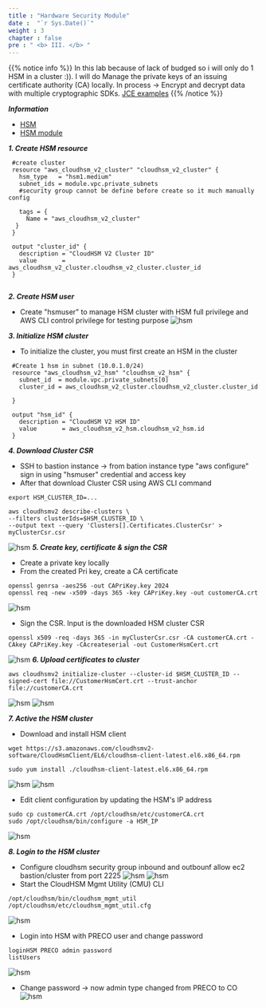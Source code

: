 ```yaml
---
title : "Hardware Security Module"
date :  "`r Sys.Date()`" 
weight : 3 
chapter : false
pre : " <b> III. </b> "
---
```

{{% notice info %}}
In this lab because of lack of budged so i will only do 1 HSM in a cluster :)).
I will do Manage the private keys of an issuing certificate authority (CA) locally.
In process -> Encrypt and decrypt data with multiple cryptographic SDKs.
[JCE examples](https://github.com/aws-samples/aws-cloudhsm-jce-examples/)
{{% /notice %}}

***Information***

- [HSM](https://docs.aws.amazon.com/cloudhsm/latest/userguide/introduction.html)
- [HSM module](https://registry.terraform.io/providers/hashicorp/aws/latest/docs/resources/cloudhsm_v2_cluster)

***1. Create HSM resource***
```
 #create cluster
 resource "aws_cloudhsm_v2_cluster" "cloudhsm_v2_cluster" {
   hsm_type   = "hsm1.medium"
   subnet_ids = module.vpc.private_subnets
   #security group cannot be define before create so it much manually config

   tags = {
     Name = "aws_cloudhsm_v2_cluster"
  }
 }

 output "cluster_id" {
   description = "CloudHSM V2 Cluster ID"
   value       = aws_cloudhsm_v2_cluster.cloudhsm_v2_cluster.cluster_id
 }


```

***2. Create HSM user***
- Create "hsmuser" to manage HSM cluster with HSM full privilege and AWS CLI control privilege for testing purpose
![hsm](/FCJ2024/images/CloudHSM/hsmuser.png)

***3. Initialize HSM cluster***
- To initialize the cluster, you must first create an HSM in the cluster
```
 #Create 1 hsm in subnet (10.0.1.0/24)
 resource "aws_cloudhsm_v2_hsm" "cloudhsm_v2_hsm" {
   subnet_id  = module.vpc.private_subnets[0]
   cluster_id = aws_cloudhsm_v2_cluster.cloudhsm_v2_cluster.cluster_id

 }
 
 output "hsm_id" {
   description = "CloudHSM V2 HSM ID"
   value       = aws_cloudhsm_v2_hsm.cloudhsm_v2_hsm.id
 }
 ```
***4. Download Cluster CSR***
- SSH to bastion instance -> from bation instance type "aws configure" sign in using "hsmuser" credential and access key
- After that download Cluster CSR using AWS CLI command
```
export HSM_CLUSTER_ID=...

aws cloudhsmv2 describe-clusters \
--filters clusterIds=$HSM_CLUSTER_ID \
--output text --query 'Clusters[].Certificates.ClusterCsr' > myClusterCsr.csr
```
![hsm](/FCJ2024/images/CloudHSM/1.png)
***5. Create key, certificate & sign the CSR***
- Create a private key locally
- From the created Pri key, create a CA certificate
```
openssl genrsa -aes256 -out CAPriKey.key 2024 
openssl req -new -x509 -days 365 -key CAPriKey.key -out customerCA.crt
```
![hsm](/FCJ2024/images/CloudHSM/2.png)
- Sign the CSR. Input is the downloaded HSM cluster CSR
```
openssl x509 -req -days 365 -in myClusterCsr.csr -CA customerCA.crt -CAkey CAPriKey.key -CAcreateserial -out CustomerHsmCert.crt 
```
![hsm](/FCJ2024/images/CloudHSM/4.png)
***6. Upload certificates to cluster***
```
aws cloudhsmv2 initialize-cluster --cluster-id $HSM_CLUSTER_ID --signed-cert file://CustomerHsmCert.crt --trust-anchor file://customerCA.crt
```
![hsm](/FCJ2024/images/CloudHSM/5.png)
![hsm](/FCJ2024/images/CloudHSM/6.png)

***7. Active the HSM cluster***
- Download and install HSM client
```
wget https://s3.amazonaws.com/cloudhsmv2-software/CloudHsmClient/EL6/cloudhsm-client-latest.el6.x86_64.rpm

sudo yum install ./cloudhsm-client-latest.el6.x86_64.rpm
```
![hsm](/FCJ2024/images/CloudHSM/7.png)
![hsm](/FCJ2024/images/CloudHSM/8.png)
- Edit client configuration by updating the HSM's IP address
```
sudo cp customerCA.crt /opt/cloudhsm/etc/customerCA.crt
sudo /opt/cloudhsm/bin/configure -a HSM_IP
```
![hsm](/FCJ2024/images/CloudHSM/9.png)

***8. Login to the HSM cluster***
- Configure cloudhsm security group inbound and outbounf allow ec2 bastion/cluster from port 2225
![hsm](/FCJ2024/images/CloudHSM/sec1.png)
![hsm](/FCJ2024/images/CloudHSM/sec2.png)
- Start the CloudHSM Mgmt Utility (CMU) CLI
```
/opt/cloudhsm/bin/cloudhsm_mgmt_util /opt/cloudhsm/etc/cloudhsm_mgmt_util.cfg
```
![hsm](/FCJ2024/images/CloudHSM/sec3.png)
-  Login into HSM with PRECO user and change password
```
loginHSM PRECO admin password
listUsers
```
![hsm](/FCJ2024/images/CloudHSM/sec4.png)
- Change password -> now admin type changed from PRECO to CO
![hsm](/FCJ2024/images/CloudHSM/sec5.png)